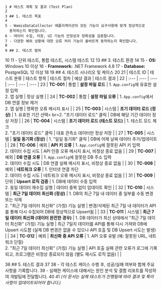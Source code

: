     1 # 테스트 계획 및 결과 (Test Plan)
    2
    3 ## 1. 테스트 목표
    4
    5 - WamisDataCollector 애플리케이션의 모든 기능이 요구사항에 맞게 정상적으로
      동작하는지 확인합니다.
    6 - 데이터 수집, 저장, UI 기능의 안정성과 정확성을 검증합니다.
    7 - 다양한 예외 상황에 대한 오류 처리 기능이 올바르게 동작하는지 확인합니다.
    8
    9 ## 2. 테스트 범위
   10
   11 - 단위 테스트, 통합 테스트, 시스템 테스트
   12
   13 ## 3. 테스트 환경
   14
   15 - **OS:** Windows 10 이상
   16 - **Framework:** .NET Framework 4.8
   17 - **Database:** PostgreSQL 12 이상
   18
   19 ## 4. 테스트 시나리오 및 케이스
   20
   21 | 테스트 ID | 테스트 분류 | 테스트 항목 | 테스트 절차 | 예상 결과 | 테스트
      결과 |
   22 | :--- | :--- | :--- | :--- | :--- | :--- |
   23 | **TC-001** | 통합 | **설정 파일 로드** | 1. `App.config`에 유효한 설정
      입력<br>2. 앱 실행 | 정상 실행 | |
   24 | **TC-002** | 통합 | **설정 파일 오류** | 1. `App.config`에서 DB 연결 정보
      제거<br>2. 앱 실행 | 명확한 오류 메시지 표시 | |
   25 | **TC-003** | 시스템 | **초기 데이터 로드 (정상)** | 1. 유효한 기간 선택<
      br>2. "초기 데이터 로드" 클릭 | DB에 해당 기간 데이터 정상 저장 | |
   26 | **TC-004** | 시스템 | **초기 데이터 로드 (테스트 모드)** | 1. 테스트 모드
      체크<br>2. "초기 데이터 로드" 클릭 | 대표 관측소 데이터만 정상 저장 | |
   27 | **TC-005** | 시스템 | **일일 동기화 (정상)** | 1. "일일 동기화" 클릭 |
      DB에 어제 날짜 데이터 추가/업데이트 | |
   28 | **TC-006** | 예외 | **API 키 오류** | 1. `App.config`에 잘못된 API 키
      입력<br>2. 데이터 수집 시도 | API 인증 오류 메시지 표시, 비정상 종료 없음 |
      |
   29 | **TC-007** | 예외 | **DB 연결 오류** | 1. `App.config`에 잘못된 DB 주소
      입력<br>2. 데이터 수집 시도 | DB 연결 실패 메시지 표시, 비정상 종료 없음 |
      |
   30 | **TC-008** | 예외 | **네트워크 오류** | 1. 인터넷 연결 차단<br>2. 데이터
      수집 시도 | 네트워크 오류 메시지 표시, 비정상 종료 없음 | |
   31 | **TC-009** | 단위 | **Upsert 로직 검증** | 1. DB에 데이터 수동 입력<br>2.
      동일 데이터 재수집 실행 | 데이터 중복 없이 업데이트 확인 | |
   32 | **TC-010** | 시스템 | **최근 7일 데이터 최신화 (정상)** | 1. DB의 최근 7일
      내 데이터 중 일부를 수동 변경 또는 삭제<br>2. "최근 7일 데이터 최신화" (가칭)
      기능 실행 | 변경/삭제된 최근 7일 내 데이터가 API를 통해 다시 수집되어 DB에
      정상적으로 Upsert됨 | |
   33 | **TC-011** | 시스템 | **최근 7일 데이터 최신화 (데이터 완전한 경우)** | 1.
      DB 데이터가 최신 상태에서 "최근 7일 데이터 최신화" (가칭) 기능 실행 | 최근
      7일치 데이터를 API를 통해 다시 가져와 DB에 Upsert 시도함 (실제 DB 변경은
      없을 수 있으나 API 호출 및 DB Upsert 시도는 발생) | |
   34 | **TC-012** | 예외 | **최신화 중 API 오류** | 1. API 오류 유발 (예: 잘못된
      URL, 네트워크 단절)<br>2. "최근 7일 데이터 최신화" (가칭) 기능 실행 | API
      호출 실패 관련 오류가 로그에 기록되고, 프로그램은 비정상 종료되지 않음 (별도
      재시도 로직 없음) | |
	  
   36 ## 5. 테스트 결과
   37
   38 - 각 테스트 케이스 수행 후, 성공/실패 여부와 함께 주요 사항을 기록합니다.
   39 - 실패한 케이스에 대해서는 원인 분석 및 결함 리포트를 작성하여 개발팀에
      전달합니다.
   40
   41 *(이 문서는 실제 테스트가 진행됨에 따라 결과 및 특이사항이 업데이트되어야
      합니다.)*